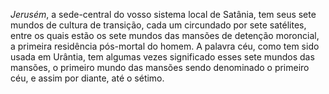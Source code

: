 ﻿<I>Jerusém</I>, a sede-central do vosso sistema local de Satânia, tem seus sete mundos de cultura de transição, cada um circundado por sete satélites, entre os quais estão os sete mundos das mansões de detenção moroncial, a primeira residência pós-mortal do homem. A palavra céu, como tem sido usada em Urântia, tem algumas vezes significado esses sete mundos das mansões, o primeiro mundo das mansões sendo denominado o primeiro céu, e assim por diante, até o sétimo.